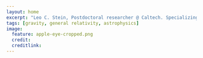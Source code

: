 ```yaml
---
layout: home
excerpt: "Leo C. Stein, Postdoctoral researcher @ Caltech. Specializing in gravity and general relativity."
tags: [gravity, general relativity, astrophysics]
image:
  feature: apple-eye-cropped.png
  credit: 
  creditlink: 
---
```

